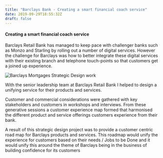 ```yaml
---
title: "Barclays Bank - Creating a smart financial coach service"
date: 2019-09-29T18:55:32Z
draft: false
---
```


#### Creating a smart financial coach service

Barclays Retail Bank has managed to keep pace with challenger banks such as Monzo and Starling by rolling out a number of digital services. However the challenge for Barclays was how to better integrate these digital services with their existing branch and telephone touch-points so that customers get a joined up experience.

![Barclays Mortgages Strategic Design work](/img/Portfolio_2020_Barclays_Bank.jpg)

With the senior leadership team at Barclays Retail Bank I helped to design a unifying service for their products and services.

Customer and commercial considerations were gathered with key stakeholders and customers in workshops and interviews. From these generative sessions a customer experience map formed that harmonised the different product and service offerings customers experience from their bank.

​A result of this strategic design project was to provide a customer centric road map for Barclays products and services. This roadmap would unify the experience for customers based on their needs / Jobs to be Done and it would unify this around the theme of Barclays being in the business of building confidence for its customers